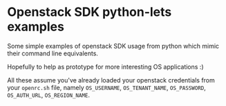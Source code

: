 Openstack SDK python-lets examples
===================================

Some simple examples of openstack SDK usage from python which
mimic their command line equivalents.

Hopefully to help as prototype for more interesting OS applications :)

All these assume you've already loaded your openstack credentials
from your ``openrc.sh`` file, namely ``OS_USERNAME``,
``OS_TENANT_NAME``, ``OS_PASSWORD``, ``OS_AUTH_URL``,
``OS_REGION_NAME``.
